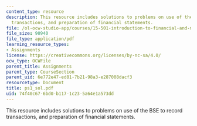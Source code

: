 ```yaml
---
content_type: resource
description: This resource includes solutions to problems on use of the BSE to record
  transactions, and preparation of financial statements.
file: /ol-ocw-studio-app/courses/15-501-introduction-to-financial-and-managerial-accounting-spring-2004/74f40c676bd0b1171c235a64e1a573dd_ps1_sol.pdf
file_size: 90940
file_type: application/pdf
learning_resource_types:
- Assignments
license: https://creativecommons.org/licenses/by-nc-sa/4.0/
ocw_type: OCWFile
parent_title: Assignments
parent_type: CourseSection
parent_uid: 6e772e47-ed81-7b21-98a3-e287008dacf3
resourcetype: Document
title: ps1_sol.pdf
uid: 74f40c67-6bd0-b117-1c23-5a64e1a573dd
---
```

This resource includes solutions to problems on use of the BSE to record transactions, and preparation of financial statements.